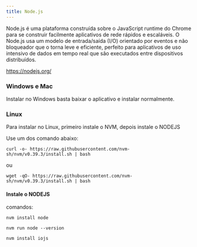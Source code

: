 ```yaml
---
title: Node.js
---
```


Node.js é uma plataforma construída sobre o JavaScript runtime do Chrome
 para se construir facilmente aplicativos de rede rápidos e escaláveis. O
 Node.js usa um modelo de entrada/saída (I/O) orientado por eventos e não
 bloqueador que o torna leve e eficiente, perfeito para aplicativos de uso
 intensivo de dados em tempo real que são executados entre dispositivos
 distribuídos.
 
<https://nodejs.org/>


### Windows e Mac
Instalar no Windows basta baixar o aplicativo e instalar normalmente.

### Linux
Para instalar no Linux, primeiro instale o NVM, depois instale o NODEJS

Use um dos comando abaixo:

    curl -o- https://raw.githubusercontent.com/nvm-sh/nvm/v0.39.3/install.sh | bash

ou

    wget -qO- https://raw.githubusercontent.com/nvm-sh/nvm/v0.39.3/install.sh | bash


#### Instale o NODEJS

comandos: 

    nvm install node 

    nvm run node --version

    nvm install iojs
